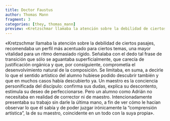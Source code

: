 ```yaml
---
title: Doctor Faustus
author: Thomas Mann
fragment: 3
categories: [they, thomas_mann]
preview: «Kretzschmar llamaba la atención sobre la debilidad de ciertos pasajes, recomendaba un perfil más acentuado para ciertos temas, una mayor vitalidad para un ritmo demasiado rígido. Señalaba con el dedo tal frase de transición que sólo se aguantaba superficialmente, que carecía de justificación orgánica y que, por consiguiente, comprometía el desenvolvimiento natural de la composición [...]
---
```


«Kretzschmar llamaba la atención sobre la debilidad de ciertos pasajes, recomendaba un perfil más acentuado para ciertos temas, una mayor vitalidad para un ritmo demasiado rígido. Señalaba con el dedo tal frase de transición que sólo se aguantaba superficialmente, que carecía de justificación orgánica y que, por consiguiente, comprometía el desenvolvimiento natural de la composición. Se limitaba, en suma, a decirle lo que el sentido artístico del alumno hubiese podido descubrir también y que en muchos casos había descubierto ya. Un maestro es la conciencia personificada del discípulo: confirma sus dudas, explica su descontento, estimula su deseo de perfeccionarse. Pero un alumno como Adrián no necesitaba en realidad de corrector ni de maestro. Intencionadamente presentaba su trabajo sin darle la última mano, a fin de ver cómo le hacían observar lo que él sabía y de poder juzgar irónicamente la “comprensión artística”, la de su maestro, coincidente en un todo con la suya propia».